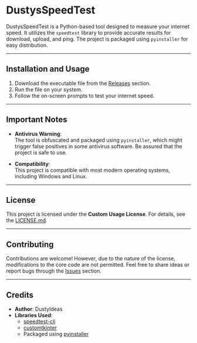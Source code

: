 # DustysSpeedTest

DustysSpeedTest is a Python-based tool designed to measure your internet speed. It utilizes the `speedtest` library to provide accurate results for download, upload, and ping. The project is packaged using `pyinstaller` for easy distribution.

---

## Installation and Usage

1. Download the executable file from the [Releases](#) section.
2. Run the file on your system.
3. Follow the on-screen prompts to test your internet speed.

---

## Important Notes

- **Antivirus Warning**:  
  The tool is obfuscated and packaged using `pyinstaller`, which might trigger false positives in some antivirus software. Be assured that the project is safe to use.

- **Compatibility**:  
  This project is compatible with most modern operating systems, including Windows and Linux.

---

## License

This project is licensed under the **Custom Usage License**. For details, see the [LICENSE.md](LICENSE.md).

---

## Contributing

Contributions are welcome! However, due to the nature of the license, modifications to the core code are not permitted. Feel free to share ideas or report bugs through the [Issues](#) section.

---

## Credits

- **Author**: DustyIdeas  
- **Libraries Used**:  
  - [speedtest-cli](https://github.com/sivel/speedtest-cli)  
  - [customtkinter](https://github.com/TomSchimansky/CustomTkinter)  
  - Packaged using [pyinstaller](https://pyinstaller.org/)  

